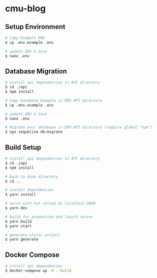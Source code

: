 # cmu-blog

## Setup Environment

```bash
# Copy Example ENV
$ cp .env.example .env

# update ENV & Save
$ nano .env
```

## Database Migration

```bash
# install api dependencies in API directory
$ cd ./api
$ npm install

# Copy Database Example in ENV API directory
$ cp .env.example .env

# update ENV & Save
$ nano .env

# Migrate your database in ENV API directory (require global "npx")
$ npx sequelize db:migrate
```

## Build Setup

```bash
# install api dependencies in API directory
$ cd ./api
$ npm install

# back to base directory
$ cd ..

# install dependencies
$ yarn install

# serve with hot reload at localhost:3000
$ yarn dev

# build for production and launch server
$ yarn build
$ yarn start

# generate static project
$ yarn generate
```

## Docker Compose

```bash
# install api dependencies
$ docker-compose up -d --build
```
